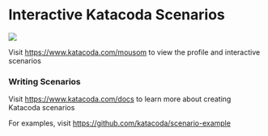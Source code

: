 # Interactive Katacoda Scenarios

[![](http://shields.katacoda.com/katacoda/mousom/count.svg)](https://www.katacoda.com/mousom "Get your profile on Katacoda.com")

Visit https://www.katacoda.com/mousom to view the profile and interactive scenarios

### Writing Scenarios
Visit https://www.katacoda.com/docs to learn more about creating Katacoda scenarios

For examples, visit https://github.com/katacoda/scenario-example
